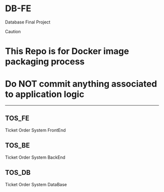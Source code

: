 # DB-FE
Database Final Project

> [!CAUTION]
> # This Repo is for Docker image packaging process
> # Do NOT commit anything associated to application logic

---

## TOS_FE
Ticket Order System FrontEnd

## TOS_BE
Ticket Order System BackEnd

## TOS_DB
Ticket Order System DataBase

